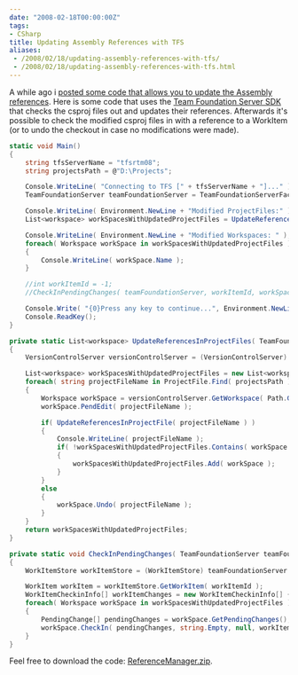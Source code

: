 ```yaml
---
date: "2008-02-18T00:00:00Z"
tags:
- CSharp
title: Updating Assembly References with TFS
aliases:
 - /2008/02/18/updating-assembly-references-with-tfs/
 - /2008/02/18/updating-assembly-references-with-tfs.html
---
```

A while ago i [posted some code that allows you to update the Assembly references](http://www.timvw.be/programming-the-csproj-file/). Here is some code that uses the [Team Foundation Server SDK](http://msdn2.microsoft.com/en-us/library/bb130146(VS.80).aspx) that checks the csproj files out and updates their references. Afterwards it's possible to check the modified csproj files in with a reference to a WorkItem (or to undo the checkout in case no modifications were made).

```csharp
static void Main()
{
	string tfsServerName = "tfsrtm08";
	string projectsPath = @"D:\Projects";

	Console.WriteLine( "Connecting to TFS [" + tfsServerName + "]..." );
	TeamFoundationServer teamFoundationServer = TeamFoundationServerFactory.GetServer( tfsServerName );

	Console.WriteLine( Environment.NewLine + "Modified ProjectFiles:" );
	List<workspace> workSpacesWithUpdatedProjectFiles = UpdateReferencesInProjectFiles( teamFoundationServer, projectsPath );

	Console.WriteLine( Environment.NewLine + "Modified Workspaces: " );
	foreach( Workspace workSpace in workSpacesWithUpdatedProjectFiles )
	{
		Console.WriteLine( workSpace.Name );
	}

	//int workItemId = -1;
	//CheckInPendingChanges( teamFoundationServer, workItemId, workSpacesWithUpdatedProjectFiles );

	Console.Write( "{0}Press any key to continue...", Environment.NewLine );
	Console.ReadKey();
}

private static List<workspace> UpdateReferencesInProjectFiles( TeamFoundationServer teamFoundationServer, string projectsPath )
{
	VersionControlServer versionControlServer = (VersionControlServer) teamFoundationServer.GetService( typeof( VersionControlServer ) );

	List<workspace> workSpacesWithUpdatedProjectFiles = new List<workspace>();
	foreach( string projectFileName in ProjectFile.Find( projectsPath ) )
	{
		Workspace workSpace = versionControlServer.GetWorkspace( Path.GetFullPath( projectFileName ) );
		workSpace.PendEdit( projectFileName );

		if( UpdateReferencesInProjectFile( projectFileName ) )
		{
			Console.WriteLine( projectFileName );
			if( !workSpacesWithUpdatedProjectFiles.Contains( workSpace ) )
			{
				workSpacesWithUpdatedProjectFiles.Add( workSpace );
			}
		}
		else
		{
			workSpace.Undo( projectFileName );
		}
	}
	return workSpacesWithUpdatedProjectFiles;
}

private static void CheckInPendingChanges( TeamFoundationServer teamFoundationServer, int workItemId, List<workspace> workSpacesWithUpdatedProjectFiles )
{
	WorkItemStore workItemStore = (WorkItemStore) teamFoundationServer.GetService( typeof( WorkItemStore ) );

	WorkItem workItem = workItemStore.GetWorkItem( workItemId );
	WorkItemCheckinInfo[] workItemChanges = new WorkItemCheckinInfo[] { new WorkItemCheckinInfo( workItem, WorkItemCheckinAction.Associate ) };
	foreach( Workspace workSpace in workSpacesWithUpdatedProjectFiles )
	{
		PendingChange[] pendingChanges = workSpace.GetPendingChanges();
		workSpace.CheckIn( pendingChanges, string.Empty, null, workItemChanges, null );
	}
}
```

Feel free to download the code: [ReferenceManager.zip](http://www.timvw.be/wp-content/code/csharp/ReferenceManager.zip).
